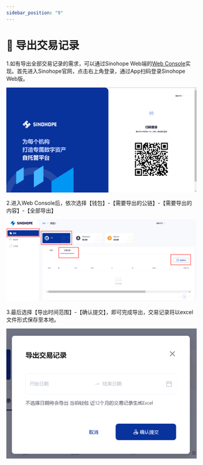 ```yaml
---
sidebar_position: "9"
---
```

# 📝 导出交易记录

1.如有导出全部交易记录的需求，可以通过Sinohope Web端的[Web Console](https://console.sinohope.com/user/login)实现。首先进入Sinohope官网，点击右上角登录，通过App扫码登录Sinohope Web版。

![](<../images/assets/image (8).png>)

2.进入Web Console后，依次选择【钱包】-【需要导出的公链】-【需要导出的内容】-【全部导出】

![](<../images/assets/image (5).png>)

3.最后选择【导出时间范围】-【确认提交】，即可完成导出，交易记录将以excel文件形式保存至本地。

![](<../images/assets/image (6).png>)

